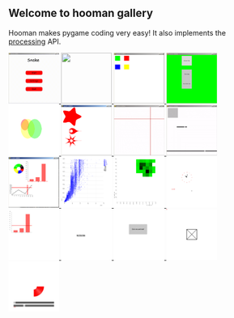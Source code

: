Welcome to hooman gallery
---

Hooman makes pygame coding very easy! It also implements the [processing](https://processing.org) API.


<a href="./snake_game">
	<img src="https://github.com/Abdur-rahmaanJ/hooman/raw/master/assets/snake.gif" width="100" height=100>
</a>
<a href="./lines">
	<img src="https://github.com/Abdur-rahmaanJ/hooman/raw/master/assets/lines.gif" width="100" height=100>
</a>
<a href="./squares">
	<img src="https://github.com/Abdur-rahmaanJ/hooman/raw/master/assets/squares.jpg" width="100" height=100>
</a>
<a href="./buttons">
	<img src="https://github.com/Abdur-rahmaanJ/hooman/raw/master/assets/hooman_buttons.gif" width="100" height=100>
</a>
<a href="./transparent_circles">
	<img src="https://github.com/Abdur-rahmaanJ/hooman/raw/master/assets/transparent_circles.png" width="100" height=100>
</a>
<a href="./supershapes" title="supershapes">
	<img src="https://github.com/Abdur-rahmaanJ/hooman/raw/master/assets/supershapes.png" width="100" height=100>
</a>
<a href="./cross_hair">
	<img src="https://github.com/Abdur-rahmaanJ/hooman/raw/master/assets/cross_hair.gif" width="100" height=100>
</a>
<a href="./constrain">
	<img src="https://github.com/Abdur-rahmaanJ/hooman/raw/master/assets/constrain.gif" width="100" height=100>
</a>
<a href="./graphs">
	<img src="https://github.com/Abdur-rahmaanJ/hooman/raw/master/assets/graphs.png" width="100" height=100>
</a>
<a href="./scatter_chart">
	<img src="https://github.com/Abdur-rahmaanJ/hooman/raw/master/assets/scatter_chart.png" width="100" height=100>
</a>
<a href="./scatter_chart_hist">
	<img src="https://github.com/Abdur-rahmaanJ/hooman/raw/master/assets/scatter_chart_hist.png" width="100" height=100>
</a>
<a href="./analog_clock">
	<img src="https://github.com/Abdur-rahmaanJ/hooman/raw/master/assets/analog_clock.gif" width="100" height=100>
</a>
<a href="./barchart">
	<img src="https://github.com/Abdur-rahmaanJ/hooman/raw/master/assets/barchart.gif" width="100" height=100>
</a>
<a href="./button_events">
	<img src="https://github.com/Abdur-rahmaanJ/hooman/raw/master/assets/button_events.gif" width="100" height=100>
</a>
<a href="./button_on_hold">
	<img src="https://github.com/Abdur-rahmaanJ/hooman/raw/master/assets/button_on_hold.gif" width="100" height=100>
</a>
<a href="./cube">
	<img src="https://github.com/Abdur-rahmaanJ/hooman/raw/master/assets/cube.gif" width="100" height=100>
</a>
<a href="./doughnut">
	<img src="https://github.com/Abdur-rahmaanJ/hooman/raw/master/assets/doughnut.gif" width="100" height=100>
</a>